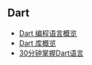 ## Dart
- [Dart 编程语言概览](https://www.dartcn.com/guides/language/language-tour)
- [Dart 库概览](https://www.dartcn.com/guides/libraries/library-tour)
- [30分钟掌握Dart语言](https://www.jianshu.com/p/06aebcad0543)